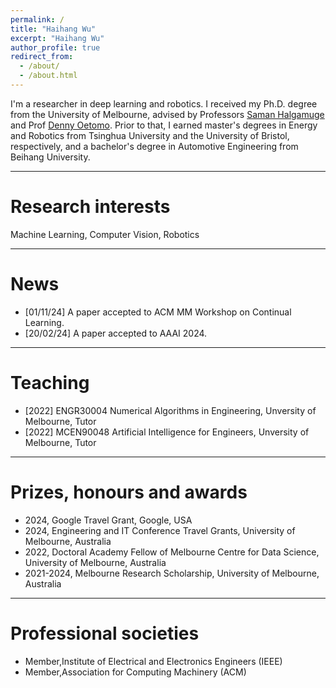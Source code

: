 ```yaml
---
permalink: /
title: "Haihang Wu"
excerpt: "Haihang Wu"
author_profile: true
redirect_from: 
  - /about/
  - /about.html
---
```


I'm a researcher in deep learning and robotics. I received my Ph.D. degree from the University of Melbourne, advised by Professors [Saman Halgamuge](https://findanexpert.unimelb.edu.au/profile/2854-saman-halgamuge) and Prof [Denny Oetomo](https://findanexpert.unimelb.edu.au/profile/188333-denny-oetomo). Prior to that, I earned master's degrees in Energy and Robotics from Tsinghua University and the University of Bristol, respectively, and a bachelor's degree in Automotive Engineering from Beihang University.
- - -  


Research interests 
======

Machine Learning, Computer Vision, Robotics

- - - 






News
======
* [01/11/24]  A paper accepted to ACM MM Workshop on Continual Learning. 
* [20/02/24]  A paper accepted to AAAI 2024. 

<!---
* [10/12/20] A paper accepted to SIGMOD (Core Rank A*). 
* [09/04/21] Accepted the invitation to be a Reviewer for NeurIPS 2021. 
* [10/12/20] Congratulations to my PhD supervisor [Michael Kirley](https://people.eng.unimelb.edu.au/mkirley/) on his promotion to Level E (Professor)!
* [08/12/20] <span style="color:red"> Call for papers </span>: We are organizing a special session on [Large-Scale Global Optimisation]( http://www.tflsgo.org/special_sessions/cec2021.html) in CEC'2021. Please submit your work to this session. 
* [15/09/20] Our work "On the Efficiency of K-Means Clustering: Evaluation, Optimization, and Algorithm Selection" has been accepted to VLDB 2021 (Core Rank A*).
* [16/08/20] Our paper titled "Generalization of Machine Learning for Problem Reduction: A Case Study on Travelling Salesman Problems" has been accepted to OR Spectrum (JCR Q1).
* [25/06/20] We will deliver a tutorial on large-scale optimization at IEEE CEC 2020.
* [10/06/20] I have agreed to serve as a reviewer for NeurIPS 2020. 
* [29/05/20] Our paper titled "Automatic decomposition of integer programs for lagrangian relaxation using a multiobjective approach" has been nominated as a best paper award. <br/>
* [21/03/20] Our Paper titled "Automatic decomposition of integer programs for lagrangian relaxation using a multiobjective approach" has been accepted to GECCO 2020 (Core Rank A). 
* [01/01/20] I have been appointed as a vice-chair of IEEE taskforce on large-scale global optimization.
* Our paper *Using Statistical Measures and Machine Learning for Graph Reduction to Solve Maximum Weight Clique Problems* has been accepted by IEEE Transactions on Pattern Analysis and Machine Intelligence (__impact factor: 17.7__).
* Our paper *Revisiting Probability Distribution Assumptions for Information Theoretic Feature Selection* has been accepted for presenting at AAAI 2020 (acceptance rate 20.6%).
* Our paper *An Improved Merge Search Algorithm for the Constrained Pit Problem in Open-pit Mining* has been accepted as a full paper for presenting at GECCO 2019. 
* Our paper *Decomposition for Large-scale Optimization Problems with Overlapping Components* has been accepted for presenting at IEEE CEC 2019. This paper won the 2019 Competition on Large-Scale Global Optimization.
-->

- - -  


Teaching 
======
* [2022] ENGR30004 Numerical Algorithms in Engineering, Unversity of Melbourne, Tutor 
* [2022] MCEN90048 Artificial Intelligence for Engineers, Unversity of Melbourne, Tutor 

<!---
- - -  

Supervision
======
* Jake Weiner (PhD, co-supervising with Prof Xiaodong Li and Prof Andreas T. Ernst)
* Yunzhuang Shen (PhD, co-supervising with Prof Xiaodong Li and Prof Andrew Eberhard)
* Winton Nathan-Roberts (PhD, co-supervising with Prof Uwe Aickelin and Dr Ling Luo) 
-->
- - -  

Prizes, honours and awards
======
* 2024, Google Travel Grant, Google, USA
* 2024, Engineering and IT Conference Travel Grants, University of Melbourne, Australia
* 2022, Doctoral Academy Fellow of Melbourne Centre for Data Science, University of Melbourne, Australia
* 2021-2024, Melbourne Research Scholarship, University of Melbourne, Australia

- - -  




Professional societies
======
* Member,Institute of Electrical and Electronics Engineers (IEEE)
* Member,Association for Computing Machinery (ACM)


